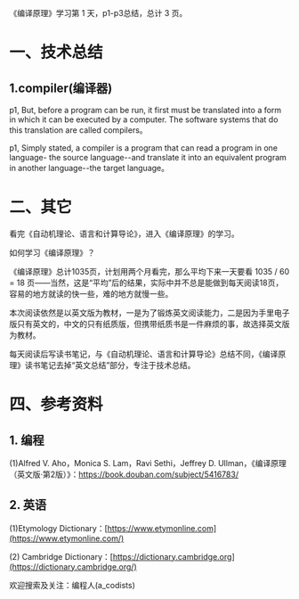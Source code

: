 《编译原理》学习第  1 天，p1-p3总结，总计 3 页。

# 一、技术总结

## 1.compiler(编译器)

p1, But, before a program can be run, it first must be translated into a form in which it can be executed by a computer. The software systems that do this translation are called compilers。

p1, Simply stated, a compiler is a program that can read a program in one language- the source language--and translate it into an equivalent program in another language--the target language。

# 二、其它

看完《自动机理论、语言和计算导论》，进入《编译原理》的学习。

如何学习《编译原理》？

《编译原理》总计1035页，计划用两个月看完，那么平均下来一天要看 1035 / 60 = 18 页——当然，这是“平均”后的结果，实际中并不总是能做到每天阅读18页，容易的地方就读的快一些，难的地方就慢一些。

本次阅读依然是以英文版为教材，一是为了锻炼英文阅读能力，二是因为手里电子版只有英文的，中文的只有纸质版，但携带纸质书是一件麻烦的事，故选择英文版为教材。

每天阅读后写读书笔记，与《自动机理论、语言和计算导论》总结不同，《编译原理》读书笔记去掉“英文总结”部分，专注于技术总结。

# 四、参考资料

## 1. 编程

(1)Alfred V. Aho，Monica S. Lam，Ravi Sethi，Jeffrey D. Ullman，《编译原理（英文版·第2版）》：https://book.douban.com/subject/5416783/

## 2. 英语

(1)Etymology Dictionary：[https://www.etymonline.com](https://www.etymonline.com/)

(2) Cambridge  Dictionary：[https://dictionary.cambridge.org](https://dictionary.cambridge.org/)


欢迎搜索及关注：编程人(a_codists)